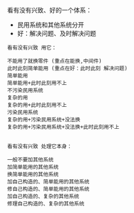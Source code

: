 
看有没有兴致、好的一个体系：

- 民用系统和其他系统分开
- 好：解决问题、及时解决问题

```
看有没有兴致 用它：

不能用了就换零件 (重点在能换,中间件)
此时此刻简单能用 (重点在好：此时此刻 解决问题)
简单能用
简单能用+此时此刻用不上
不污染民用系统
复杂的用
复杂的用+此时此刻用不上
污染民用系统
复杂的用+污染民用系统+没法换
复杂的用+污染民用系统+没法换+此时此刻用不上


看有没有兴致 处理它本身：

一般不要加其他系统
加简单能用的其他系统
换简单能用的其他系统
加自己构造的、简单能用的其他系统
修自己构造的、简单能用的其他系统
加自己构造的、复杂的其他系统
修理自己构造的、复杂的其他系统


```
